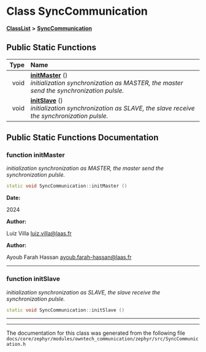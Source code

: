 

# Class SyncCommunication



[**ClassList**](annotated.md) **>** [**SyncCommunication**](classSyncCommunication.md)












































## Public Static Functions

| Type | Name |
| ---: | :--- |
|  void | [**initMaster**](#function-initmaster) () <br>_initialization synchronization as MASTER, the master send the synchronization pulsle._  |
|  void | [**initSlave**](#function-initslave) () <br>_initialization synchronization as SLAVE, the slave receive the synchronization pulsle._  |


























## Public Static Functions Documentation




### function initMaster 

_initialization synchronization as MASTER, the master send the synchronization pulsle._ 
```C++
static void SyncCommunication::initMaster () 
```





**Date:**

2024




**Author:**

Luiz Villa [luiz.villa@laas.fr](mailto:luiz.villa@laas.fr) 




**Author:**

Ayoub Farah Hassan [ayoub.farah-hassan@laas.fr](mailto:ayoub.farah-hassan@laas.fr) 





        

<hr>



### function initSlave 

_initialization synchronization as SLAVE, the slave receive the synchronization pulsle._ 
```C++
static void SyncCommunication::initSlave () 
```




<hr>

------------------------------
The documentation for this class was generated from the following file `docs/core/zephyr/modules/owntech_communication/zephyr/src/SyncCommunication.h`


